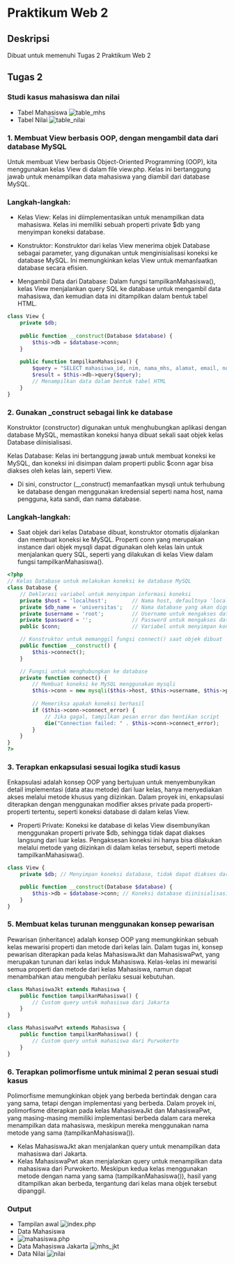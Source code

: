 # Praktikum Web 2
## Deskripsi
Dibuat untuk memenuhi Tugas 2 Praktikum Web 2
## Tugas 2
### Studi kasus mahasiswa dan nilai
- Tabel Mahasiswa
![table_mhs](https://github.com/user-attachments/assets/3e0def96-d143-4252-ac2b-39b79b33cc88)
- Tabel Nilai
![table_nilai](https://github.com/user-attachments/assets/c5fee227-3d94-46f5-997d-73de738e533f)
### 1. Membuat View berbasis OOP, dengan mengambil data dari database MySQL
Untuk membuat View berbasis Object-Oriented Programming (OOP), kita menggunakan kelas View di
dalam file view.php. Kelas ini bertanggung jawab untuk menampilkan data mahasiswa yang diambil
dari database MySQL.
### Langkah-langkah:

- Kelas View: Kelas ini diimplementasikan untuk menampilkan data mahasiswa. Kelas ini memiliki
sebuah properti private $db yang menyimpan koneksi database.

- Konstruktor: Konstruktor dari kelas View menerima objek Database sebagai parameter, yang
digunakan untuk menginisialisasi koneksi ke database MySQL. Ini memungkinkan kelas View untuk
memanfaatkan database secara efisien.
- Mengambil Data dari Database: Dalam fungsi tampilkanMahasiswa(), kelas View menjalankan query
SQL ke database untuk mengambil data mahasiswa, dan kemudian data ini ditampilkan dalam bentuk
tabel HTML.
``` php
class View {
    private $db;
    
    public function __construct(Database $database) {
        $this->db = $database->conn;
    }
    
    public function tampilkanMahasiswa() {
        $query = "SELECT mahasiswa_id, nim, nama_mhs, alamat, email, no_telp, jurusan FROM mahasiswa";
        $result = $this->db->query($query);
        // Menampilkan data dalam bentuk tabel HTML
    }
}
```

### 2. Gunakan _construct sebagai link ke database
Konstruktor (constructor) digunakan untuk menghubungkan aplikasi dengan database MySQL,
memastikan koneksi hanya dibuat sekali saat objek kelas Database diinisialisasi.

Kelas Database: Kelas ini bertanggung jawab untuk membuat koneksi ke MySQL, dan koneksi ini
disimpan dalam properti public $conn agar bisa diakses oleh kelas lain, seperti View.
- Di sini, constructor (__construct) memanfaatkan mysqli untuk terhubung ke database dengan menggunakan kredensial seperti nama host, nama pengguna, kata sandi, dan nama database.
### Langkah-langkah:

- Saat objek dari kelas Database dibuat, konstruktor otomatis dijalankan dan membuat koneksi
ke MySQL.
Properti conn yang merupakan instance dari objek mysqli dapat digunakan oleh kelas lain untuk
menjalankan query SQL, seperti yang dilakukan di kelas View dalam fungsi tampilkanMahasiswa().

``` php
<?php
// Kelas Database untuk melakukan koneksi ke database MySQL
class Database {
    // Deklarasi variabel untuk menyimpan informasi koneksi
    private $host = 'localhost';        // Nama host, defaultnya 'localhost'
    private $db_name = 'universitas';   // Nama database yang akan digunakan
    private $username = 'root';         // Username untuk mengakses database, defaultnya 'root'
    private $password = '';             // Password untuk mengakses database, defaultnya kosong
    public $conn;                       // Variabel untuk menyimpan koneksi

    // Konstruktor untuk memanggil fungsi connect() saat objek dibuat
    public function __construct() {
        $this->connect();
    }

    // Fungsi untuk menghubungkan ke database
    private function connect() {
        // Membuat koneksi ke MySQL menggunakan mysqli
        $this->conn = new mysqli($this->host, $this->username, $this->password, $this->db_name);
        
        // Memeriksa apakah koneksi berhasil
        if ($this->conn->connect_error) {
            // Jika gagal, tampilkan pesan error dan hentikan script
            die("Connection failed: " . $this->conn->connect_error);
        }
    }
}
?>
```
### 3. Terapkan enkapsulasi sesuai logika studi kasus
Enkapsulasi adalah konsep OOP yang bertujuan untuk menyembunyikan detail implementasi (data
atau metode) dari luar kelas, hanya menyediakan akses melalui metode khusus yang diizinkan.
Dalam proyek ini, enkapsulasi diterapkan dengan menggunakan modifier akses private pada
properti-properti tertentu, seperti koneksi database di dalam kelas View.

- Properti Private: Koneksi ke database di kelas View disembunyikan menggunakan properti
private $db, sehingga tidak dapat diakses langsung dari luar kelas. Pengaksesan koneksi ini
hanya bisa dilakukan melalui metode yang diizinkan di dalam kelas tersebut, seperti metode
tampilkanMahasiswa().
``` php
class View {
    private $db; // Menyimpan koneksi database, tidak dapat diakses dari luar kelas

    public function __construct(Database $database) {
        $this->db = $database->conn; // Koneksi database diinisialisasi melalui konstruktor
    }
}
```
### 5. Membuat kelas turunan menggunakan konsep pewarisan
Pewarisan (inheritance) adalah konsep OOP yang memungkinkan sebuah kelas mewarisi properti dan
metode dari kelas lain. Dalam tugas ini, konsep pewarisan diterapkan pada kelas MahasiswaJkt
dan MahasiswaPwt, yang merupakan turunan dari kelas induk Mahasiswa. Kelas-kelas ini mewarisi
semua properti dan metode dari kelas Mahasiswa, namun dapat menambahkan atau mengubah perilaku
sesuai kebutuhan.
``` php
class MahasiswaJkt extends Mahasiswa {
    public function tampilkanMahasiswa() {
        // Custom query untuk mahasiswa dari Jakarta
    }
}

class MahasiswaPwt extends Mahasiswa {
    public function tampilkanMahasiswa() {
        // Custom query untuk mahasiswa dari Purwokerto
    }
}
```

### 6. Terapkan polimorfisme untuk minimal 2 peran sesuai studi kasus
Polimorfisme memungkinkan objek yang berbeda bertindak dengan cara yang sama, tetapi dengan
implementasi yang berbeda. Dalam proyek ini, polimorfisme diterapkan pada kelas MahasiswaJkt
dan MahasiswaPwt, yang masing-masing memiliki implementasi berbeda dalam cara mereka
menampilkan data mahasiswa, meskipun mereka menggunakan nama metode yang sama
(tampilkanMahasiswa()).
- Kelas MahasiswaJkt akan menjalankan query untuk menampilkan data mahasiswa dari Jakarta.
- Kelas MahasiswaPwt akan menjalankan query untuk menampilkan data mahasiswa dari Purwokerto.
Meskipun kedua kelas menggunakan metode dengan nama yang sama (tampilkanMahasiswa()), hasil
yang ditampilkan akan berbeda, tergantung dari kelas mana objek tersebut dipanggil.
### Output 
- Tampilan awal
![index.php](https://github.com/user-attachments/assets/41c3fa94-2e1e-4a15-8588-94c0f21e206f)
- Data Mahasiswa
- ![mahasiswa.php](https://github.com/user-attachments/assets/9f77c6ac-f6d4-4c77-a2a1-ec29f1802856)
- Data Mahasiswa Jakarta
![mhs_jkt](https://github.com/user-attachments/assets/c7d3d02e-3bef-4e5f-8b12-185951e2fa9d)
- Data Nilai
![nilai](https://github.com/user-attachments/assets/60c8f68c-b6d3-442c-af84-283a3e1c7caa)







